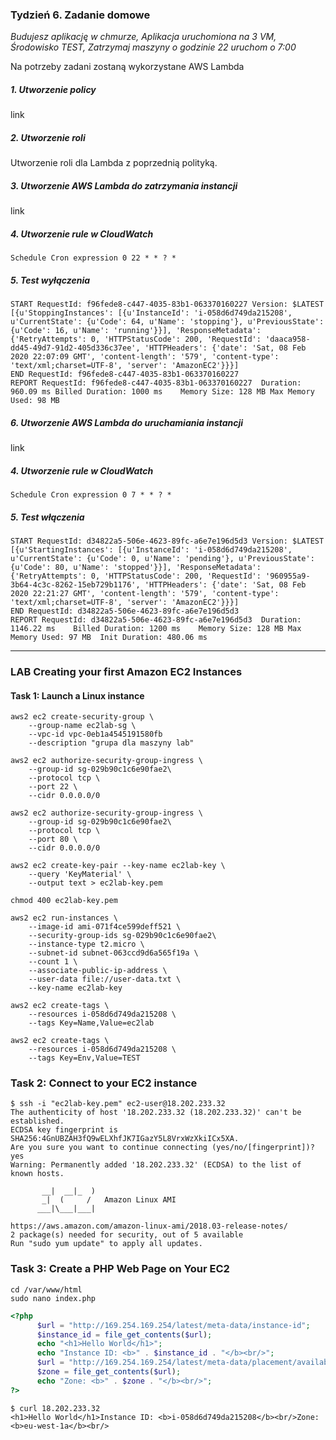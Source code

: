 ### Tydzień 6. Zadanie domowe

*Budujesz aplikację w chmurze, Aplikacja uruchomiona na 3 VM, Środowisko TEST, Zatrzymaj maszyny o godzinie 22 uruchom o 7:00*

Na potrzeby zadani zostaną wykorzystane AWS Lambda

##### 1. Utworzenie policy

link

##### 2. Utworzenie roli

Utworzenie roli dla Lambda z poprzednią polityką.

##### 3. Utworzenie AWS Lambda do zatrzymania instancji

link

##### 4. Utworzenie rule w CloudWatch

```
Schedule Cron expression 0 22 * * ? *
```

##### 5. Test wyłączenia 

```
START RequestId: f96fede8-c447-4035-83b1-063370160227 Version: $LATEST
[{u'StoppingInstances': [{u'InstanceId': 'i-058d6d749da215208', u'CurrentState': {u'Code': 64, u'Name': 'stopping'}, u'PreviousState': {u'Code': 16, u'Name': 'running'}}], 'ResponseMetadata': {'RetryAttempts': 0, 'HTTPStatusCode': 200, 'RequestId': 'daaca958-dd45-49d7-91d2-405d336c37ee', 'HTTPHeaders': {'date': 'Sat, 08 Feb 2020 22:07:09 GMT', 'content-length': '579', 'content-type': 'text/xml;charset=UTF-8', 'server': 'AmazonEC2'}}}]
END RequestId: f96fede8-c447-4035-83b1-063370160227
REPORT RequestId: f96fede8-c447-4035-83b1-063370160227	Duration: 960.09 ms	Billed Duration: 1000 ms	Memory Size: 128 MB	Max Memory Used: 98 MB
```



##### 6. Utworzenie AWS Lambda do uruchamiania instancji

link

##### 4. Utworzenie rule w CloudWatch

```
Schedule Cron expression 0 7 * * ? *
```

##### 5. Test włączenia

```
START RequestId: d34822a5-506e-4623-89fc-a6e7e196d5d3 Version: $LATEST
[{u'StartingInstances': [{u'InstanceId': 'i-058d6d749da215208', u'CurrentState': {u'Code': 0, u'Name': 'pending'}, u'PreviousState': {u'Code': 80, u'Name': 'stopped'}}], 'ResponseMetadata': {'RetryAttempts': 0, 'HTTPStatusCode': 200, 'RequestId': '960955a9-3b64-4c3c-8262-15eb729b1176', 'HTTPHeaders': {'date': 'Sat, 08 Feb 2020 22:21:27 GMT', 'content-length': '579', 'content-type': 'text/xml;charset=UTF-8', 'server': 'AmazonEC2'}}}]
END RequestId: d34822a5-506e-4623-89fc-a6e7e196d5d3
REPORT RequestId: d34822a5-506e-4623-89fc-a6e7e196d5d3	Duration: 1146.22 ms	Billed Duration: 1200 ms	Memory Size: 128 MB	Max Memory Used: 97 MB	Init Duration: 480.06 ms

```



_______________________________________________



### LAB Creating your first Amazon EC2 Instances

#### Task 1: Launch a Linux instance

```
aws2 ec2 create-security-group \
    --group-name ec2lab-sg \
    --vpc-id vpc-0eb1a4545191580fb
    --description "grupa dla maszyny lab"
```

```
aws2 ec2 authorize-security-group-ingress \
    --group-id sg-029b90c1c6e90fae2\
    --protocol tcp \
    --port 22 \
    --cidr 0.0.0.0/0

```

```
aws2 ec2 authorize-security-group-ingress \
    --group-id sg-029b90c1c6e90fae2\
    --protocol tcp \
    --port 80 \
    --cidr 0.0.0.0/0
```

```
aws2 ec2 create-key-pair --key-name ec2lab-key \
    --query 'KeyMaterial' \
    --output text > ec2lab-key.pem

chmod 400 ec2lab-key.pem
```

```
aws2 ec2 run-instances \
    --image-id ami-071f4ce599deff521 \
    --security-group-ids sg-029b90c1c6e90fae2\
    --instance-type t2.micro \
    --subnet-id subnet-063ccd9d6a565f19a \
    --count 1 \
    --associate-public-ip-address \
    --user-data file://user-data.txt \
    --key-name ec2lab-key
```

```
aws2 ec2 create-tags \
	--resources i-058d6d749da215208 \
    --tags Key=Name,Value=ec2lab
    
aws2 ec2 create-tags \
	--resources i-058d6d749da215208 \
	--tags Key=Env,Value=TEST
```

### Task 2: Connect to your EC2 instance

```
$ ssh -i "ec2lab-key.pem" ec2-user@18.202.233.32
The authenticity of host '18.202.233.32 (18.202.233.32)' can't be established.
ECDSA key fingerprint is SHA256:4GnUBZAH3fQ9wELXhfJK7IGazY5L8VrxWzXkiICx5XA.
Are you sure you want to continue connecting (yes/no/[fingerprint])? yes
Warning: Permanently added '18.202.233.32' (ECDSA) to the list of known hosts.

       __|  __|_  )
       _|  (     /   Amazon Linux AMI
      ___|\___|___|

https://aws.amazon.com/amazon-linux-ami/2018.03-release-notes/
2 package(s) needed for security, out of 5 available
Run "sudo yum update" to apply all updates.

```

### Task 3: Create a PHP Web Page on Your EC2

```
cd /var/www/html 
sudo nano index.php
```

```php
<?php
      $url = "http://169.254.169.254/latest/meta-data/instance-id";
      $instance_id = file_get_contents($url);
      echo "<h1>Hello World</h1>";
      echo "Instance ID: <b>" . $instance_id . "</b><br/>";
      $url = "http://169.254.169.254/latest/meta-data/placement/availability-zone";
      $zone = file_get_contents($url);
      echo "Zone: <b>" . $zone . "</b><br/>";
?>
```

```
$ curl 18.202.233.32
<h1>Hello World</h1>Instance ID: <b>i-058d6d749da215208</b><br/>Zone: <b>eu-west-1a</b><br/>
```

